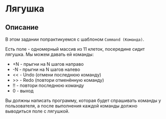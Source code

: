 # Лягушка
## Описание
В этом задании попрактикуемся с шаблоном `Command (Команда)`.

Есть поле - одномерный массив из 11 клеток, посередине сидит лягушка. Мы можем давать ей команды:

* +N - прыгни на N шагов направо
* -N - прыгни на N шагов налево
* << - Undo (отмени последнюю команду)
* \>> - Redo (повтори отменённую команду)
* !! - повтори последнюю команду
* 0 - выход  

Вы должны написать программу, которая будет спрашивать команды у пользователя, а после выполнения каждой команды должно выводиться поле с лягушкой.
